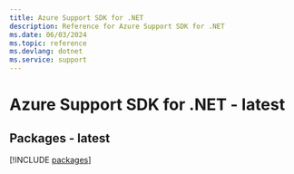 ```yaml
---
title: Azure Support SDK for .NET
description: Reference for Azure Support SDK for .NET
ms.date: 06/03/2024
ms.topic: reference
ms.devlang: dotnet
ms.service: support
---
```

# Azure Support SDK for .NET - latest
## Packages - latest
[!INCLUDE [packages](support-index.md)]